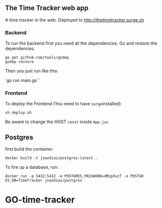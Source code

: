 ## The Time Tracker web app

A time tracker in the web. Deployed to http://thetimetracker.surge.sh

### Backend

To run the backend first you need all the dependencies. Go and restore the dependencies.

````
go get github.com/tools/godep
godep restore
````

Then you just run like this:

`go run main.go``

### Frontend

To deploy the Frontend (You need to have `surge`installed):

`sh deploy.sh`

Be aware to change the HOST `const` inside `App.jsx`

## Postgres

first build the container:

`docker build -t joaodias/postgres:latest .`

To fire up a database, run:

`docker run -p 5432:5432 -e POSTGRES_PASSWORD=dMzpXuzT -e POSTGR
ES_DB=TimeTracker joaodias/postgres`
# GO-time-tracker
